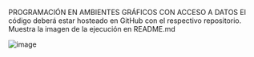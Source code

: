 PROGRAMACIÓN EN AMBIENTES GRÁFICOS CON ACCESO A DATOS
El código deberá estar hosteado en GitHub con el respectivo repositorio. 
Muestra la imagen de la ejecución en README.md


![image](https://github.com/Andres146-a/Dise-a-el-siguiente-formulario-en-JavaFx/assets/124753237/b23448f6-bdbc-459d-8a9a-4dfdf354a538)
